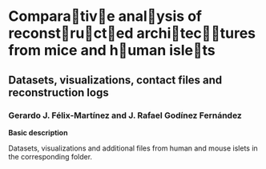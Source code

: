 # Compara􏰁tiv􏰂e anal􏰃ysis of reconst􏰁ru􏰄ct􏰁ed archi􏰁tec􏰁􏰄tures from mice and h􏰄uman isle􏰁ts
## Datasets, visualizations, contact files and reconstruction logs

### Gerardo J. Félix-Martínez and J. Rafael Godínez Fernández

**Basic description**

Datasets, visualizations and additional files from human and mouse islets in the corresponding folder.
